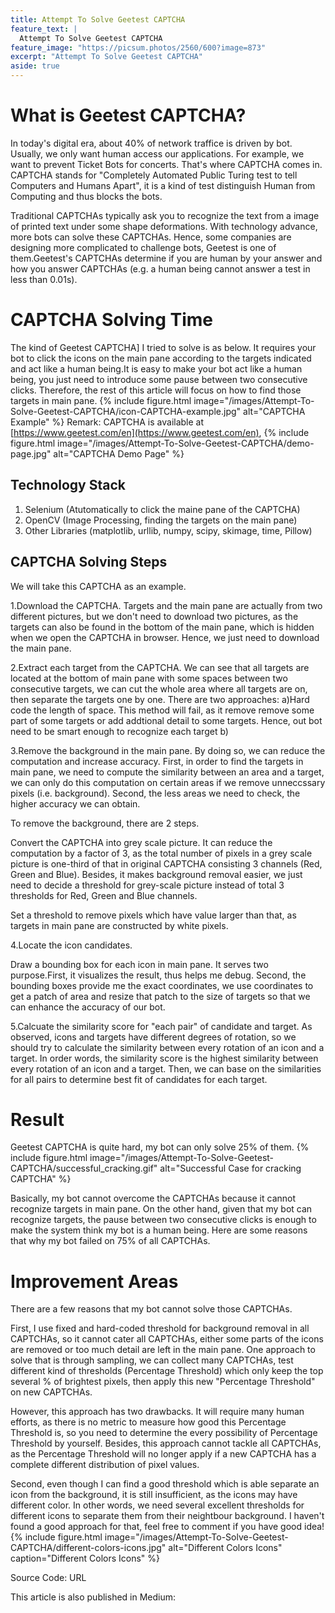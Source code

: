 ```yaml
---
title: Attempt To Solve Geetest CAPTCHA
feature_text: |
  Attempt To Solve Geetest CAPTCHA
feature_image: "https://picsum.photos/2560/600?image=873"
excerpt: "Attempt To Solve Geetest CAPTCHA"
aside: true
---
```


# What is Geetest CAPTCHA?
In today's digital era, about 40% of network traffice is driven by bot. Usually, we only want human access our applications. For example, we want to prevent Ticket Bots for concerts. That's where CAPTCHA comes in. CAPTCHA stands for "Completely Automated Public Turing test to tell Computers and Humans Apart", it is a kind of test distinguish Human from Computing and thus blocks the bots.

Traditional CAPTCHAs typically ask you to recognize the text from a image of printed text under some shape deformations. With technology advance, more bots can solve these CAPTCHAs. Hence, some companies are designing more complicated to challenge bots, Geetest is one of them.Geetest's CAPTCHAs determine if you are human by your answer and how you answer CAPTCHAs (e.g. a human being cannot answer a test in less than 0.01s).

# CAPTCHA Solving Time
The kind of Geetest CAPTCHA] I tried to solve is as below. It requires your bot to click the icons on the main pane according to the targets indicated and act like a human being.It is easy to make your bot act like a human being, you just need to introduce some pause between two consecutive clicks. Therefore, the rest of this article will focus on how to find those targets in main pane.
{% include figure.html image="/images/Attempt-To-Solve-Geetest-CAPTCHA/icon-CAPTCHA-example.jpg" alt="CAPTCHA Example" %}
Remark: CAPTCHA is available at [https://www.geetest.com/en](https://www.geetest.com/en), 
{% include figure.html image="/images/Attempt-To-Solve-Geetest-CAPTCHA/demo-page.jpg" alt="CAPTCHA Demo Page" %}

## Technology Stack
1. Selenium (Atutomatically to click the maine pane of the CAPTCHA)
2. OpenCV (Image Processing, finding the targets on the main pane)
3. Other Libraries (matplotlib, urllib, numpy, scipy, skimage, time, Pillow)

## CAPTCHA Solving Steps
We will take this CAPTCHA as an example.

1.Download the CAPTCHA. Targets and the main pane are actually from two different pictures, but we don't need to download two pictures, as the targets can also be found in the bottom of the main pane, which is hidden when we open the CAPTCHA in browser. Hence, we just need to download the main pane.

2.Extract each target from the CAPTCHA. We can see that all targets are located at the bottom of main pane with some spaces between two consecutive targets, we can cut the whole area where all targets are on, then separate the targets one by one. There are two approaches:
	a)Hard code the length of space. This method will fail, as it remove remove some part of some targets or add addtional detail to some targets. Hence, out bot need to be smart enough to recognize each target
	b) 
	
3.Remove the background in the main pane. By doing so, we can reduce the computation and increase accuracy. First, in order to find the targets in main pane, we need to compute the similarity between an area and a target, we can only do this computation on certain areas if we remove unneccssary pixels (i.e. background). Second, the less areas we need to check, the higher accuracy we can obtain.
  
  To remove the background, there are 2 steps.
  
  Convert the CAPTCHA into grey scale picture. It can reduce the computation by a factor of 3, as the total number of pixels in a grey scale picture is one-third of that in original CAPTCHA consisting 3 channels (Red, Green and Blue). Besides, it makes background removal easier, we just need to decide a threshold for grey-scale picture instead of total 3 thresholds for Red, Green and Blue channels.
  
  Set a threshold to remove pixels which have value larger than that, as targets in main pane are constructed by white pixels.

4.Locate the icon candidates. 
  
  Draw a bounding box for each icon in main pane. It serves two purpose.First, it visualizes the result, thus helps me debug. Second, the bounding boxes provide me the exact coordinates, we use coordinates to get a patch of area and resize that patch to the size of targets so that we can enhance the accuracy of our bot.

5.Calcuate the similarity score for "each pair" of candidate and target. As observed, icons and targets have different degrees of rotation, so we should try to calculate the similarity between every rotation of an icon and a target. In order words, the similarity score is the highest similarity between every rotation of an icon and a target. Then, we can base on the similarities for all pairs to determine best fit of candidates for each target.

# Result
Geetest CAPTCHA is quite hard, my bot can only solve 25% of them.
{% include figure.html image="/images/Attempt-To-Solve-Geetest-CAPTCHA/successful_cracking.gif" alt="Successful Case for cracking CAPTCHA" %}

Basically, my bot cannot overcome the CAPTCHAs because it cannot recognize targets in main pane. On the other hand, given that my bot can recognize targets, the pause between two consecutive clicks is enough to make the system think my bot is a human being.
Here are some reasons that why my bot failed on 75% of all CAPTCHAs.

# Improvement Areas 
There are a few reasons that my bot cannot solve those CAPTCHAs.

First, I use fixed and hard-coded threshold for background removal in all CAPTCHAs, so it cannot cater all CAPTCHAs, either some parts of the icons are removed or too much detail are left in the main pane. 
One approach to solve that is through sampling, we can collect many CAPTCHAs, test different kind of thresholds (Percentage Threshold) which only keep the top several % of brightest pixels, then apply this new "Percentage Threshold" on new CAPTCHAs. 

However, this approach has two drawbacks. It will require many human efforts, as there is no metric to measure how good this Percentage Threshold is, so you need to determine the every possibility of Percentage Threshold by yourself. 
Besides, this approach cannot tackle all CAPTCHAs, as the Percentage Threshold will no longer apply if a new CAPTCHA has a complete different distribution of pixel values.

Second, even though I can find a good threshold which is able separate an icon from the background, it is still insufficient, as the icons may have different color. In other words, we need several excellent thresholds for different icons to separate them from their neightbour background.
I haven't found a good approach for that, feel free to comment if you have good idea!
{% include figure.html image="/images/Attempt-To-Solve-Geetest-CAPTCHA/different-colors-icons.jpg" alt="Different Colors Icons" caption="Different Colors Icons" %}

Source Code: URL

This article is also published in Medium: 
 